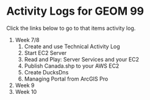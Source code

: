 # Activity Logs for GEOM 99

Click the links below to go to that items activity log. 


1. Week 7/8
    1. Create and use Technical Activity Log
    2. Start EC2 Server
    3. Read and Play: Server Services and your EC2
    4. Publish Canada.shp to your AWS EC2
    5. Create DucksDns
    6. Managing Portal from ArcGIS Pro
2. Week 9
3. Week 10
